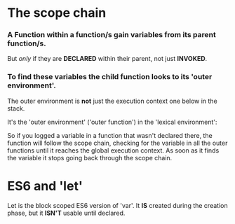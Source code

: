 # The scope chain
### A Function within a function/s gain variables from its parent function/s.
  But *only* if they are **DECLARED** within their parent, not just **INVOKED**.
  
### To find these variables the child function looks to its 'outer environment'.
  The outer environment is **not** just the execution context one below in the stack.
  
  It's the 'outer environment' ('outer function') in the 'lexical environment':
  
  So if you logged a variable in a function that wasn't declared there, the function will follow the scope chain, 
  checking for the variable in all the outer functions until it reaches the global execution context. 
  As soon as it finds the variable it stops going back through the scope chain.

# ES6 and 'let'
  Let is the block scoped ES6 version of 'var'. 
  It **IS** created during the creation phase, but it **ISN'T** usable until declared. 
